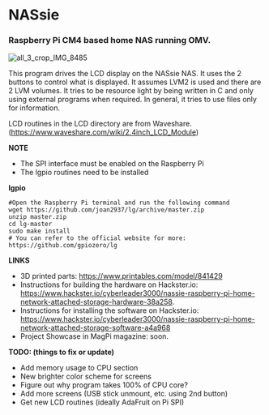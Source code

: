 # NASsie
### Raspberry Pi CM4 based home NAS running OMV.

![all_3_crop_IMG_8485](https://github.com/CyberLeader3000/NASsie/assets/51237374/0d9424c9-a41d-4ab5-8a6d-39c8d9aa885d)

This program drives the LCD display on the NASsie NAS. It uses the 2 buttons to control what is displayed. It assumes LVM2 is used and there are 2 LVM volumes. It tries to be resource light by being written in C and only using external programs when required. In general, it tries to use files only for information.

LCD routines in the LCD directory are from Waveshare.
(https://www.waveshare.com/wiki/2.4inch_LCD_Module)

**NOTE**
- The SPI interface must be enabled on the Raspberry Pi
- The lgpio routines need to be installed

**lgpio**
```
#Open the Raspberry Pi terminal and run the following command
wget https://github.com/joan2937/lg/archive/master.zip
unzip master.zip
cd lg-master
sudo make install
# You can refer to the official website for more: https://github.com/gpiozero/lg
```

**LINKS**
- 3D printed parts: https://www.printables.com/model/841429
- Instructions for building the hardware on Hackster.io: https://www.hackster.io/cyberleader3000/nassie-raspberry-pi-home-network-attached-storage-hardware-38a258.
- Instructions for installing the software on Hackster.io: https://www.hackster.io/cyberleader3000/nassie-raspberry-pi-home-network-attached-storage-software-a4a968
- Project Showcase in MagPi magazine: soon.

 **TODO: (things to fix or update)**
 - Add memory usage to CPU section
 - New brighter color scheme for screens
 - Figure out why program takes 100% of CPU core?
 - Add more screens (USB stick unmount, etc. using 2nd button)
 - Get new LCD routines (ideally AdaFruit on Pi SPI)
